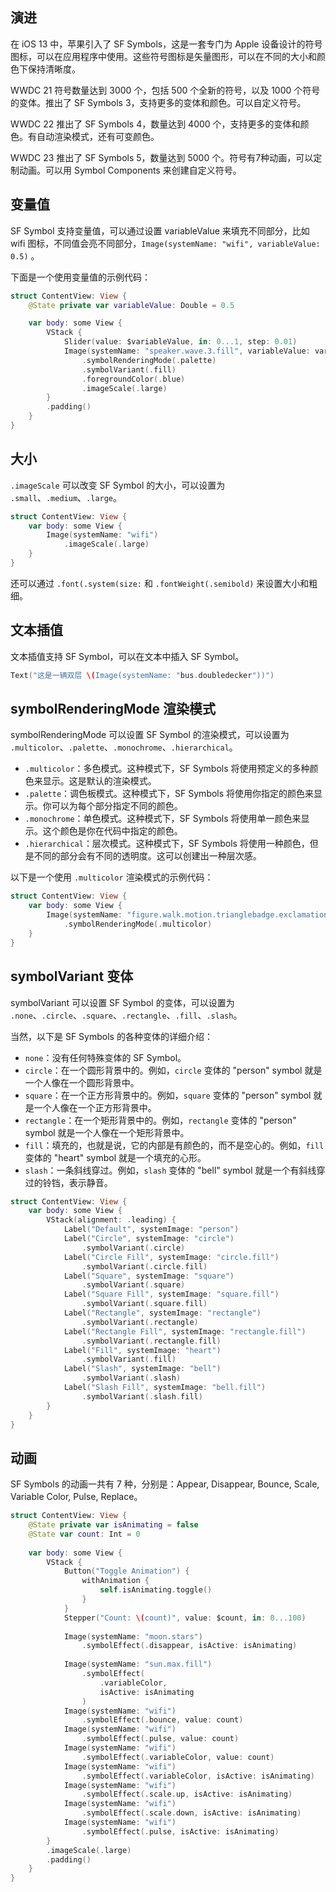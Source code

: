 

## 演进

在 iOS 13 中，苹果引入了 SF Symbols，这是一套专门为 Apple 设备设计的符号图标，可以在应用程序中使用。这些符号图标是矢量图形，可以在不同的大小和颜色下保持清晰度。

WWDC 21 符号数量达到 3000 个，包括 500 个全新的符号，以及 1000 个符号的变体。推出了 SF Symbols 3，支持更多的变体和颜色。可以自定义符号。

WWDC 22 推出了 SF Symbols 4，数量达到 4000 个，支持更多的变体和颜色。有自动渲染模式，还有可变颜色。

WWDC 23 推出了 SF Symbols 5，数量达到 5000 个。符号有7种动画，可以定制动画。可以用 Symbol Components 来创建自定义符号。

## 变量值

SF Symbol 支持变量值，可以通过设置 variableValue 来填充不同部分，比如 wifi 图标，不同值会亮不同部分，`Image(systemName: "wifi", variableValue: 0.5)` 。

下面是一个使用变量值的示例代码：

```swift
struct ContentView: View {
    @State private var variableValue: Double = 0.5

    var body: some View {
        VStack {
            Slider(value: $variableValue, in: 0...1, step: 0.01)
            Image(systemName: "speaker.wave.3.fill", variableValue: variableValue)
                .symbolRenderingMode(.palette)
                .symbolVariant(.fill)
                .foregroundColor(.blue)
                .imageScale(.large)
        }
        .padding()
    }
}
```

## 大小

`.imageScale` 可以改变 SF Symbol 的大小，可以设置为 `.small`、`.medium`、`.large`。

```swift
struct ContentView: View {
    var body: some View {
        Image(systemName: "wifi")
            .imageScale(.large)
    }
}
```

还可以通过 `.font(.system(size:` 和 `.fontWeight(.semibold)` 来设置大小和粗细。

## 文本插值

文本插值支持 SF Symbol，可以在文本中插入 SF Symbol。

```swift
Text("这是一辆双层 \(Image(systemName: "bus.doubledecker"))")
```

## symbolRenderingMode 渲染模式

symbolRenderingMode 可以设置 SF Symbol 的渲染模式，可以设置为 `.multicolor`、`.palette`、`.monochrome`、`.hierarchical`。

- `.multicolor`：多色模式。这种模式下，SF Symbols 将使用预定义的多种颜色来显示。这是默认的渲染模式。
- `.palette`：调色板模式。这种模式下，SF Symbols 将使用你指定的颜色来显示。你可以为每个部分指定不同的颜色。
- `.monochrome`：单色模式。这种模式下，SF Symbols 将使用单一颜色来显示。这个颜色是你在代码中指定的颜色。
- `.hierarchical`：层次模式。这种模式下，SF Symbols 将使用一种颜色，但是不同的部分会有不同的透明度。这可以创建出一种层次感。

以下是一个使用 `.multicolor` 渲染模式的示例代码：

```swift
struct ContentView: View {
    var body: some View {
        Image(systemName: "figure.walk.motion.trianglebadge.exclamationmark")
            .symbolRenderingMode(.multicolor)
    }
}
```

## symbolVariant 变体

symbolVariant 可以设置 SF Symbol 的变体，可以设置为 `.none`、`.circle`、`.square`、`.rectangle`、`.fill`、`.slash`。

当然，以下是 SF Symbols 的各种变体的详细介绍：

- `none`：没有任何特殊变体的 SF Symbol。
- `circle`：在一个圆形背景中的。例如，`circle` 变体的 "person" symbol 就是一个人像在一个圆形背景中。
- `square`：在一个正方形背景中的。例如，`square` 变体的 "person" symbol 就是一个人像在一个正方形背景中。
- `rectangle`：在一个矩形背景中的。例如，`rectangle` 变体的 "person" symbol 就是一个人像在一个矩形背景中。
- `fill`：填充的，也就是说，它的内部是有颜色的，而不是空心的。例如，`fill` 变体的 "heart" symbol 就是一个填充的心形。
- `slash`：一条斜线穿过。例如，`slash` 变体的 "bell" symbol 就是一个有斜线穿过的铃铛，表示静音。

```swift
struct ContentView: View {
    var body: some View {
        VStack(alignment: .leading) {
            Label("Default", systemImage: "person")
            Label("Circle", systemImage: "circle")
                .symbolVariant(.circle)
            Label("Circle Fill", systemImage: "circle.fill")
                .symbolVariant(.circle.fill)
            Label("Square", systemImage: "square")
                .symbolVariant(.square)
            Label("Square Fill", systemImage: "square.fill")
                .symbolVariant(.square.fill)
            Label("Rectangle", systemImage: "rectangle")
                .symbolVariant(.rectangle)
            Label("Rectangle Fill", systemImage: "rectangle.fill")
                .symbolVariant(.rectangle.fill)
            Label("Fill", systemImage: "heart")
                .symbolVariant(.fill)
            Label("Slash", systemImage: "bell")
                .symbolVariant(.slash)
            Label("Slash Fill", systemImage: "bell.fill")
                .symbolVariant(.slash.fill)
        }
    }
}

```

## 动画

 SF Symbols 的动画一共有 7 种，分别是：Appear, Disappear, Bounce, Scale, Variable Color, Pulse, Replace。

```swift
struct ContentView: View {
    @State private var isAnimating = false
    @State var count: Int = 0
    
    var body: some View {
        VStack {
            Button("Toggle Animation") {
                withAnimation {
                    self.isAnimating.toggle()
                }
            }
            Stepper("Count: \(count)", value: $count, in: 0...100)
            
            Image(systemName: "moon.stars")
                .symbolEffect(.disappear, isActive: isAnimating)
            
            Image(systemName: "sun.max.fill")
                .symbolEffect(
                    .variableColor,
                    isActive: isAnimating
                )
            Image(systemName: "wifi")
                .symbolEffect(.bounce, value: count)
            Image(systemName: "wifi")
                .symbolEffect(.pulse, value: count)
            Image(systemName: "wifi")
                .symbolEffect(.variableColor, value: count)
            Image(systemName: "wifi")
                .symbolEffect(.variableColor, isActive: isAnimating)
            Image(systemName: "wifi")
                .symbolEffect(.scale.up, isActive: isAnimating)
            Image(systemName: "wifi")
                .symbolEffect(.scale.down, isActive: isAnimating)
            Image(systemName: "wifi")
                .symbolEffect(.pulse, isActive: isAnimating)
        }
        .imageScale(.large)
        .padding()
    }
}
```

